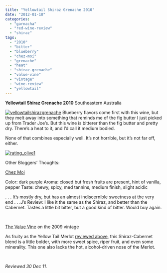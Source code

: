 ```yaml
---
title: "Yellowtail Shiraz Grenache 2010"
date: "2012-01-18"
categories: 
  - "garnacha"
  - "red-wine-review"
  - "shiraz"
tags: 
  - "2010"
  - "bitter"
  - "blueberry"
  - "chez-moi"
  - "grenache"
  - "heat"
  - "shiraz-grenache"
  - "value-vine"
  - "vintage"
  - "wine-review"
  - "yellowtail"
---
```


**Yellowtail Shiraz Grenache 2010** Southeastern Australia

[![](http://s3.amazonaws.com/thegourmez-wpmedia/2012/01/yellowtailshirazgrenache.jpg "yellowtailshirazgrenache")](http://s3.amazonaws.com/thegourmez-wpmedia/2012/01/yellowtailshirazgrenache.jpg) Blueberry flavors come first with this wine, but they melt away into something that reminds me of the fig butter I just picked up from Trader Joe’s. But this wine is bitterer than the fig butter and pretty dry. There’s a heat to it, and I’d call it medium bodied.

None of that combines especially well. It’s not horrible, but it’s not far off, either.

[![](http://s3.amazonaws.com/thegourmez-wpmedia/2009/04/rating_olive1.gif "rating_olive1")](http://s3.amazonaws.com/thegourmez-wpmedia/2009/04/rating_olive1.gif) 

Other Bloggers’ Thoughts:

[Chez Moi](http://linhtheprocrastinator.blogspot.com/2011/11/wine-review-yellow-tail-shiraz-grenache.html)

Color: dark purple Aroma: closed but fresh fruits are present, hint of vanilla, pepper Taste: chewy, spicy, med tannins, medium finish, slight acidic

. . . It’s mostly dry, but has an almost indiscernible sweetness at the very end . . .J’s Review: I like it the same as the Shiraz, and better than the Cabernet. Tastes a little bit bitter, but a good kind of bitter. Would buy again.

 

[The Value Vine](http://www.thevaluevine.com/2011/04/02/2009-yellow-tail-shiraz-cabernet/) on the 2009 vintage

As fruity as the Yellow Tail Merlot [reviewed above](http://www.thevaluevine.com/?p=965), this Shiraz-Cabernet blend is a little bolder, with more sweet spice, riper fruit, and even some minerality. This one also lacks the hot, alcohol-driven nose of the Merlot.

 

_Reviewed 30 Dec 11._
